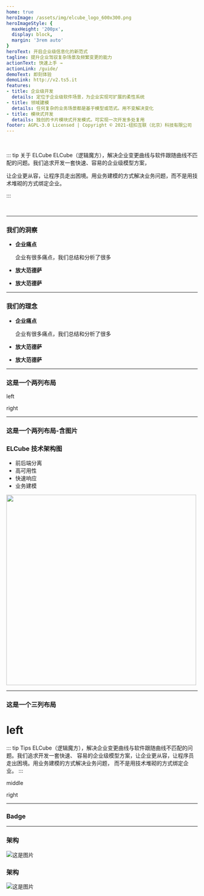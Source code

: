 ```yaml
---
home: true
heroImage: /assets/img/elcube_logo_600x300.png
heroImageStyle: {
  maxHeight: '200px',
  display: block,
  margin: '3rem auto'
}
heroText: 开启企业级信息化的新范式
tagline: 提升企业驾驭复杂场景及频繁变更的能力
actionText: 快速上手 →
actionLink: /guide/
demoText: 即刻体验
demoLink: http://v2.ts5.it
features:
- title: 企业级开发
  details: 定位于企业级软件场景，为企业实现可扩展的柔性系统
- title: 领域建模
  details: 任何复杂的业务场景都是基于模型或范式。用不变解决变化
- title: 模块式开发
  details: 独创的卡片模块式开发模式。可实现一次开发多处复用  
footer: AGPL-3.0 Licensed | Copyright © 2021-纽扣互联（北京）科技有限公司
---
```


<br/>

::: tip 关于 ELCube
ELCube（逻辑魔方），解决企业变更曲线与软件跟随曲线不匹配的问题。我们追求开发一套快速、容易的企业级模型方案，

让企业更从容，让程序员走出困境。用业务建模的方式解决业务问题，而不是用技术堆砌的方式绑定企业。

:::

<br/>

---
### 我们的洞察
- **企业痛点**

    企业有很多痛点，我们总结和分析了很多

- **放大范德萨**

- **放大范德萨**


---
### 我们的理念
- **企业痛点**

    企业有很多痛点，我们总结和分析了很多

- **放大范德萨**

- **放大范德萨**



---

### 这是一个两列布局

<NkTable :leftWidth="8" :rigthWidth="16">
<p slot="l">left</p>
<p slot="r">right</p>
</NkTable>

---

### 这是一个两列布局-含图片

<NkTable :leftWidth="12" :rigthWidth="12">
<p slot="l">
<component>

### ELCube 技术架构图

- 前后端分离
- 高可用性
- 快速响应
- 业务建模

</component>
</p>
<p slot="r">
<component>

<img src="/assets/img/model1.jpg" width="500px" />

</component>
</p>
</NkTable>

---

### 这是一个三列布局

<NkTable :leftWidth="8" :middWidth="8" :rigthWidth="8">
<p slot="l"> 
<component>

# left

::: tip Tips
ELCube（逻辑魔方），解决企业变更曲线与软件跟随曲线不匹配的问题。我们追求开发一套快速、
容易的企业级模型方案，让企业更从容，让程序员走出困境。用业务建模的方式解决业务问题，
而不是用技术堆砌的方式绑定企业。
:::

</component>
</p>
<p slot="m">middle</p>
<p slot="r">right</p>
</NkTable>

---

### Badge <Badge text="beta" type="warning"/> <Badge text="默认主题" vertical="middle"/>

---

### 架构

![这是图片](/assets/img/model1.jpg "Magic Gardens")

### 架构


![这是图片](/assets/img/图片1.png "Magic Gardens")